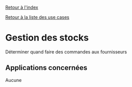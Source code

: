 [Retour à l'index](index.md)

[Retour à la liste des use cases](userCases.md)

# Gestion des stocks

Déterminer quand faire des commandes aux fournisseurs

## Applications concernées
Aucune

